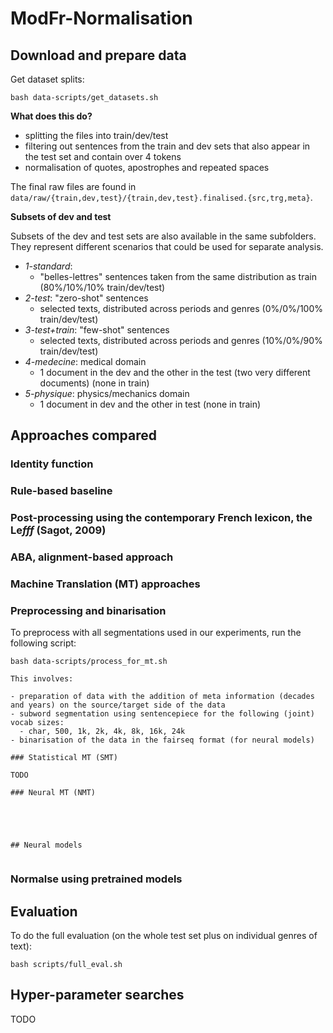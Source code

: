 # ModFr-Normalisation


## Download and prepare data

Get dataset splits:
```
bash data-scripts/get_datasets.sh
```


**What does this do?**

- splitting the files into train/dev/test
- filtering out sentences from the train and dev sets that also appear in the test set and contain over 4 tokens
- normalisation of quotes, apostrophes and repeated spaces

The final raw files are found in `data/raw/{train,dev,test}/{train,dev,test}.finalised.{src,trg,meta}`.

**Subsets of dev and test**

Subsets of the dev and test sets are also available in the same subfolders. 
They represent different scenarios that could be used for separate analysis.

- _1-standard_:
    - "belles-lettres" sentences taken from the same distribution as train (80%/10%/10% train/dev/test)
- _2-test_: "zero-shot" sentences
    - selected texts, distributed across periods and genres (0%/0%/100% train/dev/test)
- _3-test+train_: "few-shot" sentences
    - selected texts, distributed across periods and genres (10%/0%/90% train/dev/test)
- _4-medecine_: medical domain
    - 1 document in the dev and the other in the test (two very different documents) (none in train)
- _5-physique_: physics/mechanics domain
    - 1 document in dev and the other in test (none in train)


## Approaches compared

### Identity function

### Rule-based baseline

### Post-processing using the contemporary French lexicon, the Le*fff* (Sagot, 2009)

### ABA, alignment-based approach

### Machine Translation (MT) approaches

### Preprocessing and binarisation

To preprocess with all segmentations used in our experiments, run the following script:

```
bash data-scripts/process_for_mt.sh

This involves:

- preparation of data with the addition of meta information (decades and years) on the source/target side of the data
- subword segmentation using sentencepiece for the following (joint) vocab sizes:
  - char, 500, 1k, 2k, 4k, 8k, 16k, 24k
- binarisation of the data in the fairseq format (for neural models)

### Statistical MT (SMT)

TODO

### Neural MT (NMT)





## Neural models


```

### Normalse using pretrained models





## Evaluation

To do the full evaluation (on the whole test set plus on individual genres of text):

`bash scripts/full_eval.sh`



## Hyper-parameter searches

TODO
